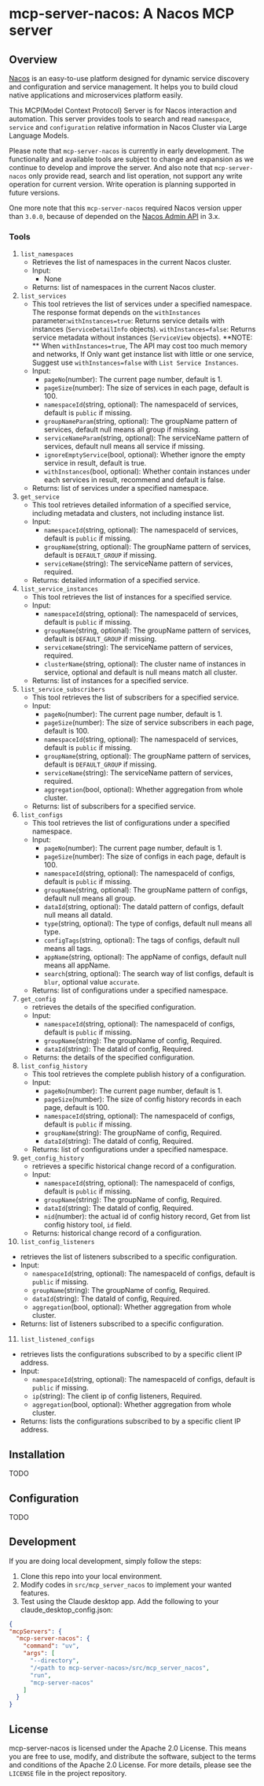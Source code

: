 # mcp-server-nacos: A Nacos MCP server

## Overview

[Nacos](https://nacos.io) is an easy-to-use platform designed for dynamic service discovery and configuration and service management. It helps you to build cloud native applications and microservices platform easily.

This MCP(Model Context Protocol) Server is for Nacos interaction and automation. This server provides tools to search and read `namespace`, `service` and `configuration` relative information in Nacos Cluster via Large Language Models.

Please note that `mcp-server-nacos` is currently in early development. The functionality and available tools are subject to change and expansion as we continue to develop and improve the server. And also note that `mcp-server-nacos` only provide read, search and list operation, not support any write operation for current version. Write operation is planning supported in future versions. 

One more note that this `mcp-server-nacos` required Nacos version upper than `3.0.0`, because of depended on the [Nacos Admin API](https://nacos.io/en/swagger/admin/) in 3.x.

### Tools

1. `list_namespaces`
    - Retrieves the list of namespaces in the current Nacos cluster.
    - Input:
      - None
    - Returns: list of namespaces in the current Nacos cluster.
2. `list_services`
    - This tool retrieves the list of services under a specified namespace. The response format depends on the `withInstances` parameter:`withInstances=true`: Returns service details with instances (`ServiceDetailInfo` objects). `withInstances=false`: Returns service metadata without instances (`ServiceView` objects). **NOTE: ** When `withInstances=true`, The API may cost too much memory and networks, If Only want get instance list with little or one service, Suggest use `withInstances=false` with `List Service Instances`.
    - Input:
      - `pageNo`(number): The current page number, default is 1.
      - `pageSize`(number): The size of services in each page, default is 100.
      - `namespaceId`(string, optional): The namespaceId of services, default is `public` if missing.
      - `groupNameParam`(string, optional): The groupName pattern of services, default null means all group if missing.
      - `serviceNameParam`(string, optional): The serviceName pattern of services, default null means all service if missing.
      - `ignoreEmptyService`(bool, optional): Whether ignore the empty service in result, default is true.
      - `withInstances`(bool, optional): Whether contain instances under each services in result, recommend and default is false.
    - Returns: list of services under a specified namespace.
3. `get_service`
   - This tool retrieves detailed information of a specified service, including metadata and clusters, not including instance list.
   - Input:
     - `namespaceId`(string, optional): The namespaceId of services, default is `public` if missing.
     - `groupName`(string, optional): The groupName pattern of services, default is `DEFAULT_GROUP` if missing.
     - `serviceName`(string): The serviceName pattern of services, required.
   - Returns: detailed information of a specified service.
4. `list_service_instances`
   - This tool retrieves the list of instances for a specified service.
   - Input:
     - `namespaceId`(string, optional): The namespaceId of services, default is `public` if missing.
     - `groupName`(string, optional): The groupName pattern of services, default is `DEFAULT_GROUP` if missing.
     - `serviceName`(string): The serviceName pattern of services, required.
     - `clusterName`(string, optional): The cluster name of instances in service, optional and default is null means match all cluster.
   - Returns: list of instances for a specified service.
5. `list_service_subscribers`
   - This tool retrieves the list of subscribers for a specified service.
   - Input:
     - `pageNo`(number): The current page number, default is 1.
     - `pageSize`(number): The size of service subscribers in each page, default is 100.
     - `namespaceId`(string, optional): The namespaceId of services, default is `public` if missing.
     - `groupName`(string, optional): The groupName pattern of services, default is `DEFAULT_GROUP` if missing.
     - `serviceName`(string): The serviceName pattern of services, required.
     - `aggregation`(bool, optional): Whether aggregation from whole cluster.
   - Returns: list of subscribers for a specified service.
6. `list_configs`
   - This tool retrieves the list of configurations under a specified namespace.
   - Input:
     - `pageNo`(number): The current page number, default is 1.
     - `pageSize`(number): The size of configs in each page, default is 100.
     - `namespaceId`(string, optional): The namespaceId of configs, default is `public` if missing.
     - `groupName`(string, optional): The groupName pattern of configs, default null means all group. 
     - `dataId`(string, optional): The dataId pattern of configs, default null means all dataId.
     - `type`(string, optional): The type of configs, default null means all type.
     - `configTags`(string, optional): The tags of configs, default null means all tags.
     - `appName`(string, optional): The appName of configs, default null means all appName.
     - `search`(string, optional): The search way of list configs, default is `blur`, optional value `accurate`.
   - Returns: list of configurations under a specified namespace.
7. `get_config`
   - retrieves the details of the specified configuration.
   - Input:
     - `namespaceId`(string, optional): The namespaceId of configs, default is `public` if missing.
     - `groupName`(string): The groupName of config, Required.
     - `dataId`(string): The dataId of config, Required.
   - Returns: the details of the specified configuration.
8. `list_config_history`
   - This tool retrieves the complete publish history of a configuration.
   - Input:
     - `pageNo`(number): The current page number, default is 1.
     - `pageSize`(number): The size of config history records in each page, default is 100.
     - `namespaceId`(string, optional): The namespaceId of configs, default is `public` if missing.
     - `groupName`(string): The groupName of config, Required.
     - `dataId`(string): The dataId of config, Required.
   - Returns: list of configurations under a specified namespace.
9. `get_config_history`
   - retrieves a specific historical change record of a configuration.
   - Input:
     - `namespaceId`(string, optional): The namespaceId of configs, default is `public` if missing.
     - `groupName`(string): The groupName of config, Required.
     - `dataId`(string): The dataId of config, Required.
     - `nid`(number): the actual id of config history record, Get from list config history tool, `id` field.
   - Returns: historical change record of a configuration.
10. `list_config_listeners`
   - retrieves the list of listeners subscribed to a specific configuration.
   - Input:
     - `namespaceId`(string, optional): The namespaceId of configs, default is `public` if missing.
     - `groupName`(string): The groupName of config, Required.
     - `dataId`(string): The dataId of config, Required.
     - `aggregation`(bool, optional): Whether aggregation from whole cluster.
   - Returns: list of listeners subscribed to a specific configuration.
11. `list_listened_configs`
   - retrieves lists the configurations subscribed to by a specific client IP address.
   - Input:
     - `namespaceId`(string, optional): The namespaceId of configs, default is `public` if missing.
     - `ip`(string): The client ip of config listeners, Required.
     - `aggregation`(bool, optional): Whether aggregation from whole cluster.
   - Returns: lists the configurations subscribed to by a specific client IP address.

## Installation

TODO

## Configuration

TODO

## Development

If you are doing local development, simply follow the steps:

1. Clone this repo into your local environment.
2. Modify codes in `src/mcp_server_nacos` to implement your wanted features.
3. Test using the Claude desktop app. Add the following to your claude_desktop_config.json:

```json
{
"mcpServers": {
  "mcp-server-nacos": {
    "command": "uv",
    "args": [ 
      "--directory",
      "/<path to mcp-server-nacos>/src/mcp_server_nacos",
      "run",
      "mcp-server-nacos"
    ]
  }
}
```

## License

mcp-server-nacos is licensed under the Apache 2.0 License. This means you are free to use, modify, and distribute the software, subject to the terms and conditions of the Apache 2.0 License. For more details, please see the `LICENSE` file in the project repository.
